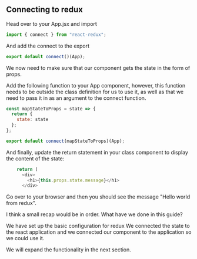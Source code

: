## Connecting to redux

Head over to your App.jsx and import

```js
import { connect } from "react-redux";
```

And add the connect to the export

```js
export default connect()(App);
```

We now need to make sure that our component gets the state in the form of props.

Add the following function to your App component, however, this function needs to be outside the class definition for us to use it, as well as that we need to pass it in as an argument to the connect function.

```js
const mapStateToProps = state => {
  return {
    state: state
  };
};

export default connect(mapStateToProps)(App);
```

And finally, update the return statement in your class component to display the content of the state:

```js
    return (
      <div>
        <h1>{this.props.state.message}</h1>
      </div>
```

Go over to your browser and then you should see the message "Hello world from redux".

I think a small recap would be in order. What have we done in this guide?

We have set up the basic configuration for redux
We connected the state to the react application
and we connected our component to the application so we could use it.

We will expand the functionality in the next section.


